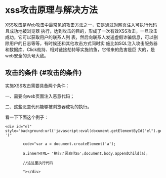 # xss攻击原理与解决方法

XSS攻击是Web攻击中最常见的攻击方法之一，它是通过对网页注入可执行代码且成功地被浏览器 执行，达到攻击的目的，形成了一次有效XSS攻击，一旦攻击成功，它可以获取用户的联系人列 表，然后向联系人发送虚假诈骗信息，可以删除用户的日志等等，有时候还和其他攻击方式同时实 施比如SQL注入攻击服务器和数据库、Click劫持、相对链接劫持等实施钓鱼，它带来的危害是巨 大的，是web安全的头号大敌。

## 攻击的条件 {#攻击的条件}

实施XSS攻击需要具备两个条件：

一、需要向web页面注入恶意代码；

二、这些恶意代码能够被浏览器成功的执行。

看一下下面这个例子：

```
<div id="el" style="background:url('javascript:eval(document.getElementById("el").getAttribute("code")) ')"

        code="var a = document.createElement('a');

        a.innerHTML= '执行了恶意代码';document.body.appendChild(a);

        //这这里执行代码

        "></div>
```



